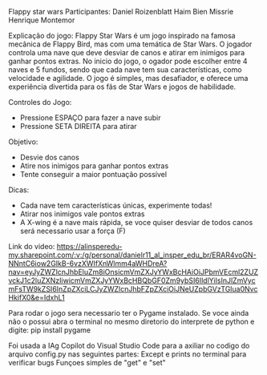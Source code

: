Flappy star wars
Participantes:
  Daniel Roizenblatt
  Haim Bien Missrie
  Henrique Montemor

Explicação do jogo:
  Flappy Star Wars é um jogo inspirado na famosa mecânica de Flappy Bird, mas com uma temática de Star Wars. O jogador controla uma nave que deve desviar de canos e atirar em inimigos para ganhar pontos extras. 
  No inicio do jogo, o ogador pode escolher entre 4 naves e 5 fundos, sendo que cada nave tem sua características, como velocidade e agilidade. O jogo é simples, mas desafiador, e oferece uma experiência divertida para os fãs de Star Wars e jogos de habilidade.

Controles do Jogo:
- Pressione ESPAÇO para fazer a nave subir
- Pressione SETA DIREITA para atirar

Objetivo:
- Desvie dos canos 
- Atire nos inimigos para ganhar pontos extras
- Tente conseguir a maior pontuação possível

Dicas:
- Cada nave tem características únicas, experimente todas!
- Atirar nos inimigos vale pontos extras
- A X-wing é a nave mais rápida, se voce quiser desviar de todos canos será necessario usar a força (F)

Link do video:
  https://alinsperedu-my.sharepoint.com/:v:/g/personal/danielr11_al_insper_edu_br/ERAR4voGN-NNntC6iow2GIkB-6vzXWIfXnWlmm4aWHDreA?nav=eyJyZWZlcnJhbEluZm8iOnsicmVmZXJyYWxBcHAiOiJPbmVEcml2ZUZvckJ1c2luZXNzIiwicmVmZXJyYWxBcHBQbGF0Zm9ybSI6IldlYiIsInJlZmVycmFsTW9kZSI6InZpZXciLCJyZWZlcnJhbFZpZXciOiJNeUZpbGVzTGlua0NvcHkifX0&e=IdxhL1

Para rodar o jogo sera necessario ter o Pygame instalado.
Se voce ainda não o possui abra o terminal no mesmo diretorio do interprete de python e digite:
  pip install pygame

Foi usada a IAg Copilot do Visual Studio Code para a axiliar no codigo do arquivo config.py nas seguintes partes:
  Except e prints no terminal para verificar bugs
  Funçoes simples de "get" e "set" 
